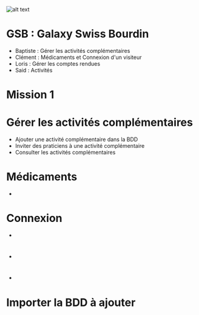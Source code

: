 ![alt text][logo] 
# GSB : Galaxy Swiss Bourdin
- Baptiste : Gérer les activités complémentaires
- Clément : Médicaments et Connexion d'un visiteur
- Loris : Gérer les comptes rendues
- Said : Activités

# Mission 1
# Gérer les activités complémentaires
- Ajouter une activité complémentaire dans la BDD
- Inviter des praticiens à une activité complémentaire
- Consulter les activités complémentaires

# Médicaments
-

# Connexion
-

#
-

#
-

# Importer la BDD à ajouter




[logo]: https://baptiste-bisson.com/wp-content/uploads/2016/04/Logo-gsb.png
